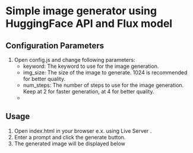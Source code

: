 # Simple image generator using HuggingFace API and Flux model

## Configuration Parameters

1. Open config.js and change following parameters:
    - keyword: The keyword to use for the image generation.
    - img_size: The size of the image to generate. 1024 is recommended for better quality.
    - num_steps: The number of steps to use for the image generation. Keep at 2 for faster generation, at 4 for better quality.
    - 
## Usage

1. Open index.html in your browser e.x. using Live Server .
2. Enter a prompt and click the generate button.
3. The generated image will be displayed below